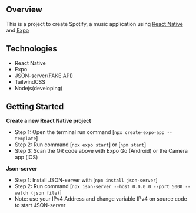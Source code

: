 ## Overview
This is a project to create Spotify, a music application using [React Native](https://reactnative.dev/) and [Expo](https://expo.dev/)

## Technologies
- React Native
- Expo
- JSON-server(FAKE API)
- TailwindCSS
- Nodejs(developing)

## Getting Started
**Create a new React Native project**
- Step 1: Open the terminal run command [`npx create-expo-app --template`]
- Step 2: Run command [`npx expo start`] or [`npm start`]
- Step 3: Scan the QR code above with Expo Go (Android) or the Camera app (iOS)

**Json-server**
- Step 1: Install JSON-server with [`npm install json-server`]
- Step 2: Run command [`npx json-server --host 0.0.0.0 --port 5000 --watch (json file)`]
- Note: use your IPv4 Address and change variable IPv4 on source code to start JSON-server
